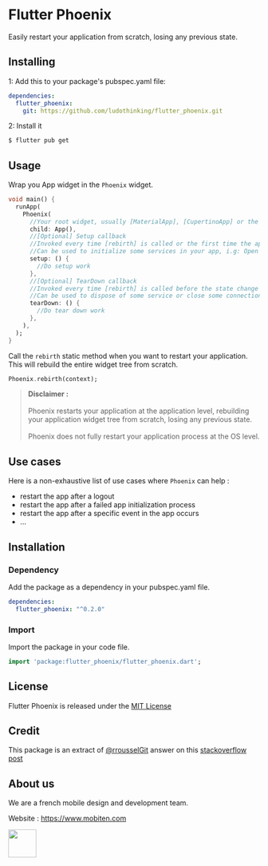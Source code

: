 # Flutter Phoenix

Easily restart your application from scratch, losing any previous state.

## Installing
1: Add this to your package's pubspec.yaml file:
```yaml
dependencies:
  flutter_phoenix:
    git: https://github.com/ludothinking/flutter_phoenix.git
```

2: Install it
```bash
$ flutter pub get
```

## Usage

Wrap you App widget in the `Phoenix` widget.

```dart
void main() {
  runApp(
    Phoenix(
      //Your root widget, usually [MaterialApp], [CupertinoApp] or the widget containing one of them
      child: App(),
      //[Optional] Setup callback
      //Invoked every time [rebirth] is called or the first time the app starts
      //Can be used to initialize some services in your app, i.g: Open up a connection to a chat service
      setup: () {
        //Do setup work
      },
      //[Optional] TearDown callback
      //Invoked every time [rebirth] is called before the state change
      //Can be used to dispose of some service or close some connection, i.g: Close up a connection to a chat service
      tearDown: () {
        //Do tear down work
      },
    ),
  );
}
```

Call the `rebirth` static method when you want to restart your application. This will rebuild the entire widget tree from scratch.


```dart
Phoenix.rebirth(context);
```

>**Disclaimer :** 
<br><br>Phoenix restarts your application at the application level, rebuilding your application widget tree from scratch, losing any previous state.
<br><br>Phoenix does not fully restart your application process at the OS level.

## Use cases 

Here is a non-exhaustive list of use cases where `Phoenix` can help :

- restart the app after a logout
- restart the app after a failed app initialization process
- restart the app after a specific event in the app occurs
- ...

## Installation

### Dependency
Add the package as a dependency in your pubspec.yaml file.
```yaml
dependencies:
  flutter_phoenix: "^0.2.0"
```

### Import
Import the package in your code file.
```dart
import 'package:flutter_phoenix/flutter_phoenix.dart';
```

## License

Flutter Phoenix is released under the [MIT License](LICENSE)

## Credit

This package is an extract of [@rrousselGit](https://github.com/rrousselGit) answer on this [stackoverflow post](https://stackoverflow.com/questions/50115311/flutter-how-to-force-an-application-restart-in-production-mode)


## About us

We are a french mobile design and development team.

Website : <a href="https://www.mobiten.com" target="_blank">https://www.mobiten.com</a>

<a href="https://www.mobiten.com" target="_blank">
    <img src="https://raw.githubusercontent.com/mobiten/flutter_staggered_animations/develop/assets/mobiten_white_on_black.png" height="56">
</a>
